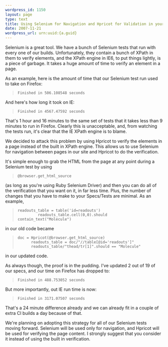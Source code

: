 ```yaml
--- 
wordpress_id: 1150
layout: page
type: text
title: Using Selenium for Navigation and Hpricot for Validation in your Webapp
date: 2007-11-21  
wordpress_url: urn:uuid:{a.guid}
---
```

<p>Selenium is a great tool.  We have a bunch of Selenium tests that run with every one of our builds.  Unfortunately, they contain a bunch of XPath in them to verify elements, and the XPath engine in IE6, to put things lightly, is a piece of garbage.  It takes a huge amount of time to verify an element in a page.</p>

<p>As an example, here is the amount of time that our Selenium test run used to take on Firefox:</p>

<blockquote>
    <p><code>Finished in 506.108548 seconds</code></p>
</blockquote>

<p>And here's how long it took on IE:</p>

<blockquote>
    <p><code>Finished in 4567.47592 seconds</code></p>
</blockquote>

<p>That's 1 hour and 16 minutes to the same set of tests that it takes less than 9 minutes to run in Firefox.  Clearly this is unacceptable, and, from watching the tests run, it's clear that the IE XPath engine is to blame.</p>

<p>We decided to attack this problem by using Hpricot to verify the elements in a page instead of the built in XPath engine.  This allows us to use Selenium for navigation between pages in our site and Hpricot to do the verification.</p>

<p>It's simple enough to grab the HTML from the page at any point during a Selenium test by using</p>

<blockquote>
    <p><code>@browser.get_html_source</code></p>
</blockquote>

<p>(as long as you're using Ruby Selenium Driver) and then you can do all of the verification that you want on it, in far less time.  Plus, the number of changes that you have to make to your Specs/Tests are minimal.  As an example,</p>

<blockquote>
    <p><code>readouts_table = table('id=readouts')
         readouts_table.cell(0,0).should contain_text("Molecule")</code></p>
</blockquote>

<p>in our old code became</p>

<blockquote>
    <p><code>doc = Hpricot(@browser.get_html_source)
      readouts_table = doc/"//table[@id='readouts']"
      readouts_table/"thead/tr[1]".should == "Molecule"</code>   </p>
</blockquote>

<p>in our updated code.  </p>

<p>As always though, the proof is in the pudding.  I've updated 2 out of 19 of our specs, and our time on Firefox has dropped to:</p>

<blockquote>
    <p><code>Finished in 488.753052 seconds</code></p>
</blockquote>

<p>But more importantly, out IE run time is now:</p>

<blockquote>
    <p><code>Finished in 3171.07507 seconds</code></p>
</blockquote>

<p>That's a 24 minute difference already and we can already fit in a couple of extra CI builds a day because of that.</p>

<p>We're planning on adopting this strategy for all of our Selenium tests moving forward.  Selenium will be used only for navigation, and Hpricot will be used for verifying the page content.  I strongly suggest that you consider it instead of using the built in verification.</p>
